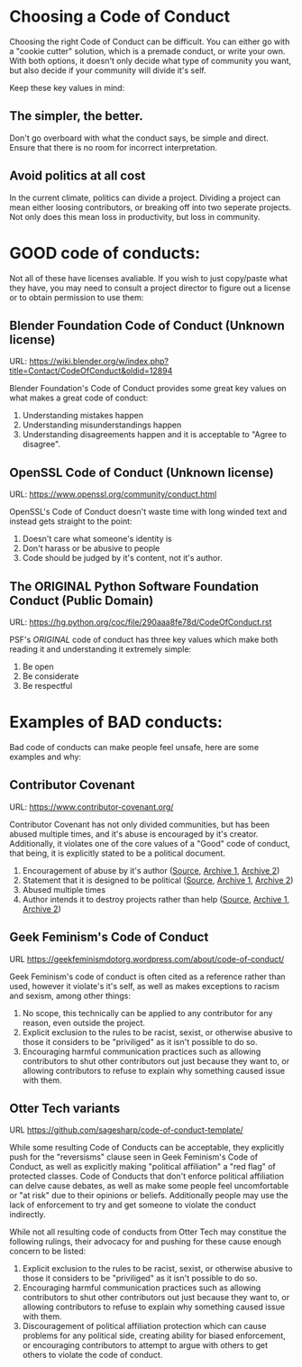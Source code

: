 # Choosing a Code of Conduct
Choosing the right Code of Conduct can be difficult. You can either go with a 
"cookie cutter" solution, which is a premade conduct, or write your own. With 
both options, it doesn't only decide what type of community you want, but 
also decide if your community will divide it's self.

Keep these key values in mind:

## The simpler, the better.
Don't go overboard with what the conduct says, be simple and direct. Ensure 
that there is no room for incorrect interpretation.

## Avoid politics at all cost
In the current climate, politics can divide a project. Dividing a project can 
mean either loosing contributors, or breaking off into two seperate projects. 
Not only does this mean loss in productivity, but loss in community.

# GOOD code of conducts:
Not all of these have licenses avaliable. If you wish to just copy/paste what 
they have, you may need to consult a project director to figure out a license 
or to obtain permission to use them:

## Blender Foundation Code of Conduct (Unknown license)
URL: https://wiki.blender.org/w/index.php?title=Contact/CodeOfConduct&oldid=12894

Blender Foundation's Code of Conduct provides some great key values on what 
makes a great code of conduct:
1. Understanding mistakes happen
2. Understanding misunderstandings happen
3. Understanding disagreements happen and it is acceptable to "Agree to disagree".

## OpenSSL Code of Conduct (Unknown license)
URL: https://www.openssl.org/community/conduct.html

OpenSSL's Code of Conduct doesn't waste time with long winded text and instead 
gets straight to the point:
1. Doesn't care what someone's identity is
2. Don't harass or be abusive to people
3. Code should be judged by it's content, not it's author.

## The **ORIGINAL** Python Software Foundation Conduct (Public Domain)
URL: https://hg.python.org/coc/file/290aaa8fe78d/CodeOfConduct.rst

PSF's *ORIGINAL* code of conduct has three key values which make both reading 
 it and understanding it extremely simple:
1. Be open
2. Be considerate
3. Be respectful

# Examples of BAD conducts:
Bad code of conducts can make people feel unsafe, here are some examples and why:

## Contributor Covenant
URL: <span>https://www.contributor-covenant.org/</span>

Contributor Covenant has not only divided communities, but has been abused 
multiple times, and it's abuse is encouraged by it's creator. Additionally, it 
violates one of the core values of a "Good" code of conduct, that being, it is 
explicitly stated to be a political document.

1. Encouragement of abuse by it's author ([Source](https:/twitter.com/CoralineAda/status/1041465346656530432), [Archive 1](https://web.archive.org/web/20190711145602/https:/twitter.com/CoralineAda/status/1041465346656530432), [Archive 2](https://archive.ph/uAzAC))
2. Statement that it is designed to be political ([Source](https:/twitter.com/CoralineAda/status/1041465346656530432), [Archive 1](https://web.archive.org/web/20190711145602/https:/twitter.com/CoralineAda/status/1041465346656530432), [Archive 2](https://archive.ph/uAzAC))
3. Abused multiple times
4. Author intends it to destroy projects rather than help ([Source](https://twitter.com/CoralineAda/status/1041441155874009093), [Archive 1](https://web.archive.org/web/20190711145600/https:/twitter.com/CoralineAda/status/1041441155874009093), [Archive 2](https://archive.ph/E1tTo))

## Geek Feminism's Code of Conduct
URL <span>https://geekfeminismdotorg.wordpress.com/about/code-of-conduct/</span>

Geek Feminism's code of conduct is often cited as a reference rather than used, 
however it violate's it's self, as well as makes exceptions to racism and 
sexism, among other things:

1. No scope, this technically can be applied to any contributor for any reason,
 even outside the project.
2. Explicit exclusion to the rules to be racist, sexist, or otherwise abusive to
 those it considers to be "priviliged" as it isn't possible to do so.
3. Encouraging harmful communication practices such as allowing contributors to 
 shut other contributors out just because they want to, or allowing contributors
 to refuse to explain why something caused issue with them.

## Otter Tech variants
URL <span>https://github.com/sagesharp/code-of-conduct-template/</span>

While some resulting Code of Conducts can be acceptable, they explicitly push 
for the "reversisms" clause seen in Geek Feminism's Code of Conduct, as well as 
explicitly making "political affiliation" a "red flag" of protected classes. 
Code of Conducts that don't enforce political affiliation can delve cause 
debates, as well as make some people feel uncomfortable or "at risk" due to 
their opinions or beliefs. Additionally people may use the lack of enforcement 
to try and get someone to violate the conduct indirectly.

While not all resulting code of conducts from Otter Tech may constitue the 
following rulings, their advocacy for and pushing for these cause enough 
concern to be listed:
1. Explicit exclusion to the rules to be racist, sexist, or otherwise abusive to
 those it considers to be "priviliged" as it isn't possible to do so.
2. Encouraging harmful communication practices such as allowing contributors to 
 shut other contributors out just because they want to, or allowing contributors
 to refuse to explain why something caused issue with them.
3. Discouragement of political affiliation protection which can cause problems 
 for any political side, creating ability for biased enforcement, or encouraging
 contributors to attempt to argue with others to get others to violate the 
 code of conduct.

